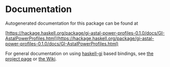 # Documentation
Autogenerated documentation for this package can be found at

[https://hackage.haskell.org/package/gi-astal-power-profiles-0.1.0/docs/GI-AstalPowerProfiles.html](https://hackage.haskell.org/package/gi-astal-power-profiles-0.1.0/docs/GI-AstalPowerProfiles.html)

For general documentation on using [haskell-gi](https://github.com/haskell-gi/haskell-gi) based bindings, see [the project page](https://github.com/haskell-gi/haskell-gi) or [the Wiki](https://github.com/haskell-gi/haskell-gi/wiki).
